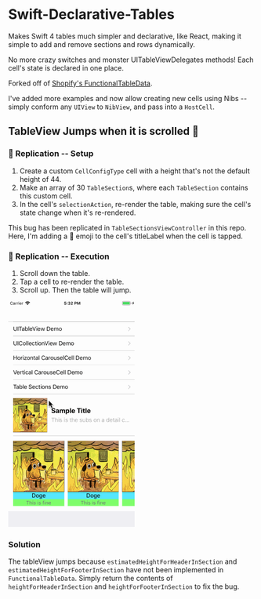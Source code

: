 # Swift-Declarative-Tables
Makes Swift 4 tables much simpler and declarative, like React, making it simple to add and remove sections and rows dynamically.

No more crazy switches and monster UITableViewDelegates methods! Each cell's state is declared in one place.

Forked off of [Shopify's FunctionalTableData](https://github.com/Shopify/FunctionalTableData). 

I've added more examples and now allow creating new cells using Nibs -- simply conform any `UIView` to `NibView`, and pass into a `HostCell`.

## TableView Jumps when it is scrolled 🐛
### 🐛 Replication -- Setup
1. Create a custom `CellConfigType` cell with a height that's not the default height of 44.
2. Make an array of 30 `TableSection`s, where each `TableSection` contains this custom cell.
3. In the cell's `selectionAction`, re-render the table, making sure the cell's state change when it's re-rendered.

This bug has been replicated in `TableSectionsViewController` in this repo. Here, I'm adding a 🐒 emoji to the cell's titleLabel when the cell is tapped.

### 🐛 Replication -- Execution
1. Scroll down the table.
2. Tap a cell to re-render the table.
3. Scroll up. Then the table will jump.

![Header Height Bug][buggif]

[buggif]: https://github.com/p-sun/Swift-Declarative-Tables/blob/table_skipping_issue/Images/Issue.gif ""

### Solution
The tableView jumps because `estimatedHeightForHeaderInSection` and `estimatedHeightForFooterInSection` have not been implemented in `FunctionalTableData`. Simply return the contents of `heightForHeaderInSection` and `heightForFooterInSection` to fix the bug.
